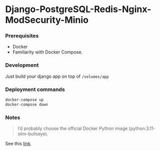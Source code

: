 # Django-PostgreSQL-Redis-Nginx-ModSecurity-Minio

### Prerequisites
- Docker
- Familiarity with Docker Compose.

### Development
Just build your django app on top of ```/volumes/app```

### Deployment commands
```bash
docker-compose up
docker-compose down
```

### Notes

<blockquote>I’d probably choose the official Docker Python image (python:3.11-slim-bullseye).</blockquote>

See this [link](https://pythonspeed.com/articles/base-image-python-docker-images/).